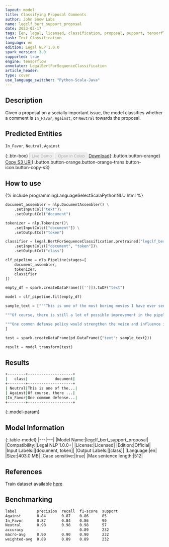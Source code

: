 ```yaml
---
layout: model
title: Classifying Proposal Comments
author: John Snow Labs
name: legclf_bert_support_proposal
date: 2023-02-17
tags: [en, legal, licensed, classification, proposal, support, tensorflow]
task: Text Classification
language: en
edition: Legal NLP 1.0.0
spark_version: 3.0
supported: true
engine: tensorflow
annotator: LegalBertForSequenceClassification
article_header:
type: cover
use_language_switcher: "Python-Scala-Java"
---
```


## Description

Given a proposal on a socially important issue, the model classifies whether a comment is `In_Favor`, `Against`, or `Neutral` towards the proposal.

## Predicted Entities

`In_Favor`, `Neutral`, `Against`

{:.btn-box}
<button class="button button-orange" disabled>Live Demo</button>
<button class="button button-orange" disabled>Open in Colab</button>
[Download](https://s3.amazonaws.com/auxdata.johnsnowlabs.com/legal/models/legclf_bert_support_proposal_en_1.0.0_3.0_1676599695968.zip){:.button.button-orange}
[Copy S3 URI](s3://auxdata.johnsnowlabs.com/legal/models/legclf_bert_support_proposal_en_1.0.0_3.0_1676599695968.zip){:.button.button-orange.button-orange-trans.button-icon.button-copy-s3}

## How to use



<div class="tabs-box" markdown="1">
{% include programmingLanguageSelectScalaPythonNLU.html %}

```python
document_assembler = nlp.DocumentAssembler() \
    .setInputCol("text")\
    .setOutputCol("document")

tokenizer = nlp.Tokenizer()\
    .setInputCols(["document"]) \
    .setOutputCol("token")

classifier = legal.BertForSequenceClassification.pretrained("legclf_bert_support_proposal", "en", "legal/models")\
    .setInputCols(["document", "token"])\
    .setOutputCol("class")

clf_pipeline = nlp.Pipeline(stages=[
    document_assembler, 
    tokenizer,
    classifier    
])

empty_df = spark.createDataFrame([['']]).toDF("text")

model = clf_pipeline.fit(empty_df)

sample_text = ["""This is one of the most boring movies I have ever seen, its horrible. Christopher Lee is good but he is hardly in it, the only good part is the opening scene. Don't be fooled by the title. "End of the World" is truly a bad movie, I stopped watching it close to the end it was so bad, only for die-hard b-movie fans that have the brain to stand this vomit.""",

"""Of course, there is still a lot of possible improvement in the pipeline, but we definitely don't have to wait for some genius new technology to start. Why am I so definitely against this proposal though it sounds so reasonable and helpful? I'm definitely against the notion that we'll have to wait for a new genius industrial technology to show up to even think of starting a proper transformation. In my opinion, the opposite is true: We have to start right now with what we have & by the way develop better concepts of how to use all the technology & methods already available optimally. And for me, nuclear energy which is - by the way - relaunched with this proposal, is definitely not part of the game, not even in the modular mini-nuke version of Mr. Gates. There are people who know much more about renewable energy than Mr. Gates & completely energy independent who hate that book because of this crap.""",

"""One common defense policy would strengthen the voice and influence in our own backyard. A strong EU army can be a stabilizing factor in the unstable regions around our continent. We Europeans should take our safety and defense into our own hands and not rely on the US to do it for us."""
]

test = spark.createDataFrame(pd.DataFrame({"text": sample_text}))

result = model.transform(test)
```

</div>

## Results

```bash
+--------+--------------------+
|   class|            document|
+--------+--------------------+
| Neutral|This is one of the...|
| Against|Of course, there ...|
|In_Favor|One common defense...|
+--------+--------------------+
```

{:.model-param}
## Model Information

{:.table-model}
|---|---|
|Model Name:|legclf_bert_support_proposal|
|Compatibility:|Legal NLP 1.0.0+|
|License:|Licensed|
|Edition:|Official|
|Input Labels:|[document, token]|
|Output Labels:|[class]|
|Language:|en|
|Size:|403.0 MB|
|Case sensitive:|true|
|Max sentence length:|512|

## References

Train dataset available [here](https://touche.webis.de/clef23/touche23-web/multilingual-stance-classification.html#data)

## Benchmarking

```bash
label         precision  recall  f1-score  support 
Against       0.84       0.87    0.86      85      
In_Favor      0.87       0.84    0.86      90      
Neutral       0.98       0.98    0.98      57      
accuracy      -          -       0.89      232     
macro-avg     0.90       0.90    0.90      232     
weighted-avg  0.89       0.89    0.89      232   
```
